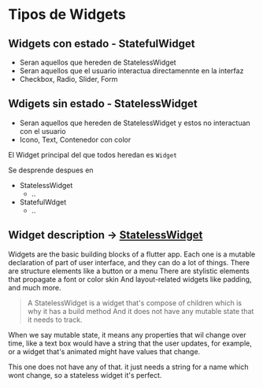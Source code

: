 # Tipos de Widgets

## Widgets con estado - StatefulWidget

* Seran aquellos que hereden de StatelessWidget
* Seran aquellos que el usuario interactua directamennte en la interfaz
* Checkbox, Radio, Slider, Form

## Wdigets sin estado - StatelessWidget

* Seran aquellos que hereden de StatelessWidget y estos no interactuan con el usuario
* Icono, Text, Contenedor con color

El Widget principal del que todos heredan es `Widget`

Se desprende despues en
* StatelessWidget
  * ..
* StatefulWdget
  * ..

## Widget description -> [StatelessWidget](https://api.flutter.dev/flutter/widgets/StatelessWidget-class.html)

Widgets are the basic building blocks of a flutter app.
Each one is a mutable declaration of part of user interface,  and they can do a lot of things.
There are structure elements like a button or a menu
There are stylistic elements that propagate a font or color skin
And layout-related widgets like padding, and much more.

> A StatelessWidget is a widget that's compose of children which is why it has a build method
> And it does not have any mutable state that it needs to track.

When we say mutable state, it means any properties that wil change over time, like a text box would have a string that the user updates, for example, or a widget that's animated might have values that change. 

This one does not have any of that. it just needs a string for a name which wont change, so a stateless widget it's perfect. 

